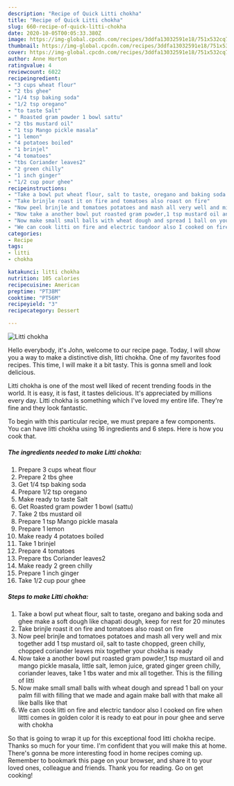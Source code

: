 ```yaml
---
description: "Recipe of Quick Litti chokha"
title: "Recipe of Quick Litti chokha"
slug: 660-recipe-of-quick-litti-chokha
date: 2020-10-05T00:05:33.380Z
image: https://img-global.cpcdn.com/recipes/3ddfa13032591e18/751x532cq70/litti-chokha-recipe-main-photo.jpg
thumbnail: https://img-global.cpcdn.com/recipes/3ddfa13032591e18/751x532cq70/litti-chokha-recipe-main-photo.jpg
cover: https://img-global.cpcdn.com/recipes/3ddfa13032591e18/751x532cq70/litti-chokha-recipe-main-photo.jpg
author: Anne Horton
ratingvalue: 4
reviewcount: 6022
recipeingredient:
- "3 cups wheat flour"
- "2 tbs ghee"
- "1/4 tsp baking soda"
- "1/2 tsp oregano"
- "to taste Salt"
- " Roasted gram powder 1 bowl sattu"
- "2 tbs mustard oil"
- "1 tsp Mango pickle masala"
- "1 lemon"
- "4 potatoes boiled"
- "1 brinjel"
- "4 tomatoes"
- "tbs Coriander leaves2"
- "2 green chilly"
- "1 inch ginger"
- "1/2 cup pour ghee"
recipeinstructions:
- "Take a bowl put wheat flour, salt to taste, oregano and baking soda and ghee make a soft dough like chapati dough, keep for rest for 20 minutes"
- "Take brinjle roast it on fire and tomatoes also roast on fire"
- "Now peel brinjle and tomatoes potatoes and mash all very well and mix together add 1 tsp mustard oil, salt to taste chopped, green chilly, chopped coriander leaves mix together your chokha is ready"
- "Now take a another bowl put roasted gram powder,1 tsp mustard oil and mango pickle masala, little salt, lemon juice, grated ginger green chilly, coriander leaves, take 1 tbs water and mix all together. This is the filling of litti"
- "Now make small small balls with wheat dough and spread 1 ball on your palm fill with filling that we made and again make ball with that make all like balls like that"
- "We can cook litti on fire and electric tandoor also I cooked on fire when littti comes in golden color it is ready to eat pour in pour ghee and serve with chokha"
categories:
- Recipe
tags:
- litti
- chokha

katakunci: litti chokha 
nutrition: 105 calories
recipecuisine: American
preptime: "PT38M"
cooktime: "PT56M"
recipeyield: "3"
recipecategory: Dessert

---
```



![Litti chokha](https://img-global.cpcdn.com/recipes/3ddfa13032591e18/751x532cq70/litti-chokha-recipe-main-photo.jpg)

Hello everybody, it's John, welcome to our recipe page. Today, I will show you a way to make a distinctive dish, litti chokha. One of my favorites food recipes. This time, I will make it a bit tasty. This is gonna smell and look delicious.



Litti chokha is one of the most well liked of recent trending foods in the world. It is easy, it is fast, it tastes delicious. It's appreciated by millions every day. Litti chokha is something which I've loved my entire life. They're fine and they look fantastic.


To begin with this particular recipe, we must prepare a few components. You can have litti chokha using 16 ingredients and 6 steps. Here is how you cook that.

<!--inarticleads1-->

##### The ingredients needed to make Litti chokha:

1. Prepare 3 cups wheat flour
1. Prepare 2 tbs ghee
1. Get 1/4 tsp baking soda
1. Prepare 1/2 tsp oregano
1. Make ready to taste Salt
1. Get  Roasted gram powder 1 bowl (sattu)
1. Take 2 tbs mustard oil
1. Prepare 1 tsp Mango pickle masala
1. Prepare 1 lemon
1. Make ready 4 potatoes boiled
1. Take 1 brinjel
1. Prepare 4 tomatoes
1. Prepare tbs Coriander leaves2
1. Make ready 2 green chilly
1. Prepare 1 inch ginger
1. Take 1/2 cup pour ghee




<!--inarticleads2-->

##### Steps to make Litti chokha:

1. Take a bowl put wheat flour, salt to taste, oregano and baking soda and ghee make a soft dough like chapati dough, keep for rest for 20 minutes
1. Take brinjle roast it on fire and tomatoes also roast on fire
1. Now peel brinjle and tomatoes potatoes and mash all very well and mix together add 1 tsp mustard oil, salt to taste chopped, green chilly, chopped coriander leaves mix together your chokha is ready
1. Now take a another bowl put roasted gram powder,1 tsp mustard oil and mango pickle masala, little salt, lemon juice, grated ginger green chilly, coriander leaves, take 1 tbs water and mix all together. This is the filling of litti
1. Now make small small balls with wheat dough and spread 1 ball on your palm fill with filling that we made and again make ball with that make all like balls like that
1. We can cook litti on fire and electric tandoor also I cooked on fire when littti comes in golden color it is ready to eat pour in pour ghee and serve with chokha




So that is going to wrap it up for this exceptional food litti chokha recipe. Thanks so much for your time. I'm confident that you will make this at home. There's gonna be more interesting food in home recipes coming up. Remember to bookmark this page on your browser, and share it to your loved ones, colleague and friends. Thank you for reading. Go on get cooking!

